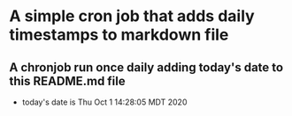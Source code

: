A simple cron job that adds daily timestamps to markdown file
============================================================
## A chronjob run once daily adding today's date to this README.md file
* today's date is Thu Oct  1 14:28:05 MDT 2020
